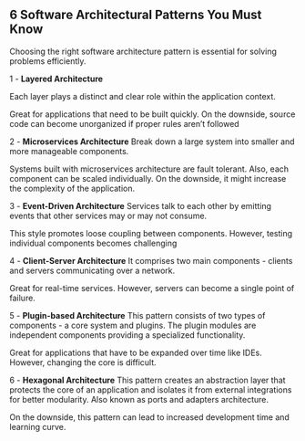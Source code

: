 ## 6 Software Architectural Patterns You Must Know

Choosing the right software architecture pattern is essential for solving problems efficiently.

1 - **Layered Architecture**

Each layer plays a distinct and clear role within the application context. 

Great  for applications that need to be built quickly. On the downside, source  code can become unorganized if proper rules aren’t followed

2 - **Microservices Architecture**
Break down a large system into smaller and more manageable components.

Systems  built with microservices architecture are fault tolerant. Also, each  component can be scaled individually. On the downside, it might increase  the complexity of the application.

3 - **Event-Driven Architecture**
Services talk to each other by emitting events that other services may or may not consume.

This style promotes loose coupling between components. However, testing individual components becomes challenging

4 - **Client-Server Architecture**
It comprises two main components - clients and servers communicating over a network.

Great for real-time services. However, servers can become a single point of failure.

5 - **Plugin-based Architecture**
This  pattern consists of two types of components - a core system and  plugins. The plugin modules are independent components providing a  specialized functionality.

Great for applications that have to be expanded over time like IDEs. However, changing the core is difficult.

6 - **Hexagonal Architecture**
This  pattern creates an abstraction layer that protects the core of an  application and isolates it from external integrations for better  modularity. Also known as ports and adapters architecture.

On the downside, this pattern can lead to increased development time and learning curve.
